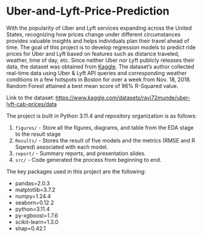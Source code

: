# Uber-and-Lyft-Price-Prediction

With the popularity of Uber and Lyft services expanding across the United States, recognizing how prices change under different circumstances provides valuable insights and helps individuals plan their travel ahead of time. The goal of this project is to develop regression models to predict ride prices for Uber and Lyft based on features such as distance traveled, weather, time of day, etc. Since neither Uber nor Lyft publicly releases their data, the dataset was obtained from [Kaggle]([https://www.kaggle.com/datasets/ravi72munde/uber-lyft-cab-prices/data]). The dataset’s author collected real-time data using Uber & Lyft API queries and corresponding weather conditions in a few hotspots in Boston for over a week from Nov. 18, 2018. Random Forest attained a best mean score of 96% R-Squared value.

Link to the dataset: https://www.kaggle.com/datasets/ravi72munde/uber-lyft-cab-prices/data

The project is built in Python 3.11.4 and repository organization is as follows:
1. `figures/` - Store all the figures, diagrams, and table from the EDA stage to the result stage
2. `Results/` - Stores the result of five models and the metrics (RMSE and R Sqared) associated with each model.
3. `report/` - Summary reports, and presentation slides.
4. `src/` - Code generated the process from beginning to end.


The key packages used in this project are the following:
- pandas=2.0.3
- matplotlib=3.7.2
- numpy=1.24.4
- seaborn=0.12.2
- python=3.11.4
- py-xgboost=1.7.6
- scikit-learn=1.3.0
- shap=0.42.1
